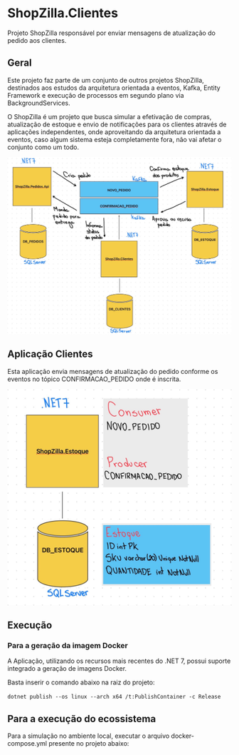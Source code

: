 # ShopZilla.Clientes

Projeto ShopZilla responsável por enviar mensagens de atualização do pedido aos clientes.

## Geral

Este projeto faz parte de um conjunto de outros projetos ShopZilla, destinados aos estudos da arquitetura orientada a eventos, Kafka, Entity Framework e execução de processos em segundo plano via BackgroundServices.

O ShopZilla é um projeto que busca simular a efetivação de compras, atualização de estoque e envio de notificações para os clientes através de aplicações independentes, onde aproveitando da arquitetura orientada a eventos, caso algum sistema esteja completamente fora, não vai afetar o conjunto como um todo.

![alt text](https://github.com/felipetoscano/shopzilla_estoque-console-dotnet/blob/main/resources/shopzilla-geral.jpg)

## Aplicação Clientes 

Esta aplicação envia mensagens de atualização do pedido conforme os eventos no tópico CONFIRMACAO_PEDIDO onde é inscrita.

![alt text](https://github.com/felipetoscano/shopzilla_estoque-console-dotnet/blob/main/resources/shopzilla-estoque.jpg)

## Execução

### Para a geração da imagem Docker

A Aplicação, utilizando os recursos mais recentes do .NET 7, possui suporte integrado a geração de imagens Docker.

Basta inserir o comando abaixo na raiz do projeto: 

`
dotnet publish --os linux --arch x64 /t:PublishContainer -c Release
`

## Para a execução do ecossistema

Para a simulação no ambiente local, executar o arquivo docker-compose.yml presente no projeto abaixo:
